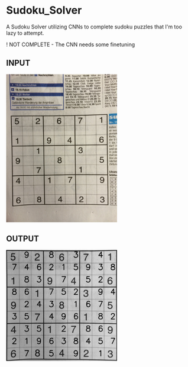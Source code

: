 # Sudoku_Solver

A Sudoku Solver utilizing CNNs to complete sudoku puzzles that I'm too lazy to attempt.


! NOT COMPLETE - The CNN needs some finetuning

## INPUT

<img src="https://github.com/xavierohan/Sudoku_Solver/blob/master/sudoko/test.jpg" width="300">


## OUTPUT

<img src="https://github.com/xavierohan/Sudoku_Solver/blob/master/output.jpg" width="300">
